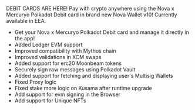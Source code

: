 
DEBIT CARDS ARE HERE!
Pay with crypto anywhere using the Nova x Mercuryo Polkadot Debit card in brand new Nova Wallet v10! 
Currently available in EEA.

- Get your Nova x Mercuryo Polkadot Debit card and manage it directly in the app!
- Added Ledger EVM support
- Improved compatibility with Mythos chain
- Improved validations in XCM swaps
- Added support for erc20 Moonbeam tokens
- Securely sign raw messages using Polkadot Vault
- Added support for fetching and displaying user's Multisig Wallets
- Fixed Proxy logic
- Fixed stake more logic on Kusama after runtime upgrade
- Add support for evm signing in the Browser
- Add support for Unique NFTs